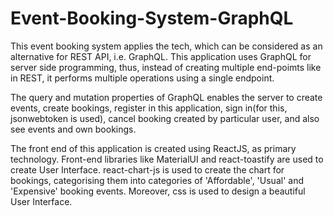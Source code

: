 # Event-Booking-System-GraphQL

This event booking system applies the tech, which can be considered as an alternative for REST API, i.e. GraphQL.
This application uses GraphQL for server side programming, thus, instead of creating multiple end-poimts like in REST, it performs multiple operations using a single endpoint.

The query and mutation properties of GraphQL enables the server to create events, create bookings, register in this application, sign in(for this, jsonwebtoken is used), cancel booking created by particular user, and also see events and own bookings.

The front end of this application is created using ReactJS, as primary technology.
Front-end libraries like MaterialUI and react-toastify are used to create User Interface. react-chart-js is used to create the chart for bookings, categorising them into categories of 'Affordable', 'Usual' and 'Expensive' booking events.
Moreover, css is used to design a beautiful User Interface.
 
